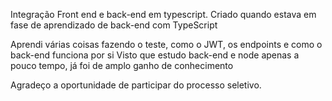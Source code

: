 Integração Front end e back-end em typescript. Criado quando estava em fase de aprendizado de back-end com TypeScript 

Aprendi várias coisas fazendo o teste, como o JWT, os endpoints e como o back-end funciona por si
Visto que estudo back-end e node apenas a pouco tempo, já foi de amplo ganho de conhecimento

Agradeço a oportunidade de participar do processo seletivo.
